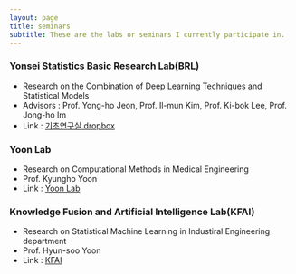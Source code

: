 ```yaml
---
layout: page
title: seminars
subtitle: These are the labs or seminars I currently participate in.
---
```


### Yonsei Statistics Basic Research Lab(BRL)
- Research on the Combination of Deep Learning Techniques and Statistical Models
- Advisors : Prof. Yong-ho Jeon, Prof. Il-mun Kim, Prof. Ki-bok Lee, Prof. Jong-ho Im
- Link : [기초연구실 dropbox](https://www.dropbox.com/home/BRL-reading)

### Yoon Lab
- Research on Computational Methods in Medical Engineering
- Prof. Kyungho Yoon
- Link : [Yoon Lab](https://sites.google.com/view/yoonlabyonsei/)

### Knowledge Fusion and Artificial Intelligence Lab(KFAI)
- Research on Statistical Machine Learning in Industiral Engineering department
- Prof. Hyun-soo Yoon
- Link : [KFAI](https://kfai.yonsei.ac.kr/home)

